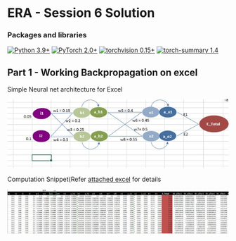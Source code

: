 
# ERA - Session 6 Solution

### Packages and libraries

[![Python 3.9+](https://img.shields.io/badge/python-3.9+-blue.svg)](https://www.python.org/downloads/release/python-397/) [![PyTorch 2.0+](https://img.shields.io/badge/PyTorch-2.0+-green.svg)](https://pytorch.org/) [![torchvision 0.15+](https://img.shields.io/badge/torchvision-0.15+-blue.svg)](https://pypi.org/project/torchvision/) [![torch-summary 1.4](https://img.shields.io/badge/torchsummary-1.4+-green.svg)](https://pypi.org/project/torch-summary/)

Part 1 - Working Backpropagation on excel
------
Simple Neural net architecture for Excel

![alt text](https://github.com/pratikiiitb2013/ERA/blob/main/S6/images/Network_backprop.JPG)

Computation Snippet(Refer [attached excel](https://github.com/pratikiiitb2013/ERA/blob/main/S6/BackProp_PratikPractice.xlsx) for details

![alt text](https://github.com/pratikiiitb2013/ERA/blob/main/S6/images/Calculations_backprop.JPG)


